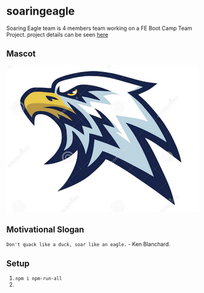 # soaringeagle
Soaring Eagle team is 4 members team working on a FE Boot Camp Team Project. project details can be seen [here](projectdetails.md)

## Mascot
![](./images/soaringeagle-mascot.png)

## Motivational Slogan
`Don't quack like a duck, soar like an eagle.` - Ken Blanchard.

## Setup
1. `npm i npm-run-all`
2. 
